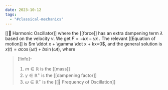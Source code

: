 ```yaml
---
date: 2023-10-12
tags:
  - "#classical-mechanics"
---
```

[[📘 Harmonic Oscillator]] where the [[force]] has an extra dampening term $\lambda$ based on the velocity $v$. We get $F = -kx -\gamma \dot x$ . The relevant [[Equation of motion]] is $m \ddot x + \gamma \dot x + kx=0$, and the general solution is $x(t) = a \cos( \omega t) + b \sin ( \omega t)$, where

>[!info]-
> 1. $m \in \mathbb{R}$ is the [[mass]]
> 2. $\gamma \in \mathbb{R}^+$ is the [[dampening factor]]
> 3. $\omega \in \mathbb{R}^+$ is the [[📘 Frequency of Oscillation]]
